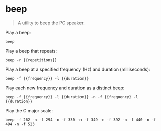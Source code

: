 beep
====

> A utility to beep the PC speaker.

Play a beep:

    beep

Play a beep that repeats:

    beep -r {{repetitions}}

Play a beep at a specified frequency (Hz) and duration (milliseconds):

    beep -f {{frequency}} -l {{duration}}

Play each new frequency and duration as a distinct beep:

    beep -f {{frequency}} -l {{duration}} -n -f {{frequency} -l {{duration}}

Play the C major scale:

    beep -f 262 -n -f 294 -n -f 330 -n -f 349 -n -f 392 -n -f 440 -n -f 494 -n -f 523
